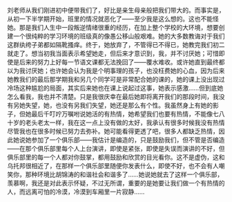<p>刘老师从我们刚进初中便带我们了，好比是亲生母亲般把我们带大的。而事实是，从初一下半学期开始，班里的情况就恶化了——至少我是这么想的。这也不能怪她。那是我们人生中一段叛逆情绪很重的经历，在加上整个学校的大环境，想要创建一个很纯粹的学习环境的班级真的像愚公移山般艰难。她的大多数教诲对于我们这群纨绔子弟都如隔靴搔痒。终于，她放弃了，不管得已不得已，她教完我们初二就走了。想当初我当面表示希望她走，但后来才意识到，我，并不讨厌她；可惜即使是后来的努力上好每一节语文课都无法挽回了——覆水难收。或许她直到最终都以为我讨厌她；也许她会认为我是个明事理的孩子，也没枉费她的心血，因为后来她教我们的最后那学期我和另几个同学可是非常配合她的课的，她的课上没出现过冷场这种尴尬的局面，其实后来她也在课上说起过这事，她表示感激……但到底她怎么看我，我也并不清楚。只是我很庆幸在最后她即将离开我们的那段时间，我没有另她失望，她，也没有另我们失望，她还是那么有个性。我虽然身上有她的影子，但她最后千叮咛万嘱咐说她活的有热情，她希望我们也要有热情，不能像七八十岁的老头老太一样，我在这一点上没有做的太好，我承认有很多时候我没有热情尽管我也在很多时候已努力去弥补。她可能看得更透了吧，很多人都缺乏热情，因此她说她参加了一个俱乐部——我估计是编造的，只是鼓励我们，但不管是否编造——在那个俱乐部里每个人上台演讲，即使是紧张，即使是失误而演讲的不好，但俱乐部里的每一个人都对你鼓掌，都用鼓励和欣赏的目光看你。这不是虚伪，这和乌托邦很相近了，在那样一个俱乐部里随便你发表什么，即使不好，也不会有人嘲笑你，那种环境比胡锦涛的和谐社会和谐多了……她说她就去了这样一个俱乐部，羡慕啊，我还是对此表示怀疑，不过无所谓，重要的是她要让我们做一个有热情的人，而远离可怕的冷漠，冷漠到车厢里一片寂静……</p>